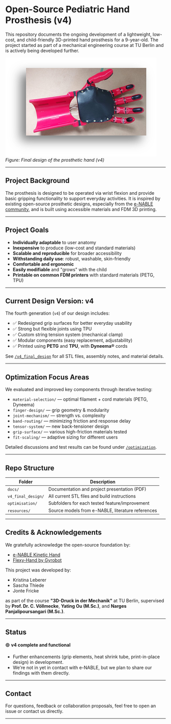 # Open-Source Pediatric Hand Prosthesis (v4)

This repository documents the ongoing development of a lightweight, low-cost, and child-friendly 3D-printed hand prosthesis for a 9-year-old. The project started as part of a mechanical engineering course at TU Berlin and is actively being developed further.

![Prosthetic Hand](./images/prosthetic_v4.png)\
*Figure: Final design of the prosthetic hand (v4)*

---

## Project Background

The prosthesis is designed to be operated via wrist flexion and provide basic gripping functionality to support everyday activities. It is inspired by existing open-source prosthetic designs, especially from the [e-NABLE community](https://enablingthefuture.org/), and is built using accessible materials and FDM 3D printing.

---

## Project Goals

- **Individually adaptable** to user anatomy
- **Inexpensive** to produce (low-cost and standard materials)
- **Scalable and reproducible** for broader accessibility
- **Withstanding daily use**: robust, washable, skin-friendly
- **Comfortable and ergonomic**
- **Easily modifiable** and "grows" with the child
- **Printable on common FDM printers** with standard materials (PETG, TPU)

---

## Current Design Version: v4

The fourth generation (`v4`) of our design includes:

- ✅ Redesigned grip surfaces for better everyday usability
- ✅ Strong but flexible joints using TPU
- ✅ Custom string tension system (mechanical clamp)
- ✅ Modular components (easy replacement, adjustability)
- ✅ Printed using **PETG** and **TPU**, with **Dyneema®** cords

See [`/v4_final_design`](./v4_final_design/) for all STL files, assembly notes, and material details.

---

## Optimization Focus Areas

We evaluated and improved key components through iterative testing:

- `material-selection/` — optimal filament + cord materials (PETG, Dyneema)
- `finger-design/` — grip geometry & modularity
- `joint-mechanism/` — strength vs. complexity
- `band-routing/` — minimizing friction and response delay
- `tensor-system/` — new back-tensioner design
- `grip-surface/` — various high-friction materials tested
- `fit-scaling/` — adaptive sizing for different users

Detailed discussions and test results can be found under [`/optimization`](./optimization/).

---

## Repo Structure

| Folder | Description |
|--------|-------------|
| `docs/` | Documentation and project presentation (PDF) |
| `v4_final_design/` | All current STL files and build instructions |
| `optimisation/` | Subfolders for each tested feature/improvement |
| `resources/` | Source models from e-NABLE, literature references |

---

## Credits & Acknowledgements

We gratefully acknowledge the open-source foundation by:

- [e-NABLE Kinetic Hand](https://www.thingiverse.com/thing:4618922)
- [Flexy-Hand by Gyrobot](https://www.thingiverse.com/thing:380665)

This project was developed by:
- Kristina Leberer  
- Sascha Thiede  
- Jonte Fricke  

as part of the course **"3D-Druck in der Mechanik"** at TU Berlin, supervised by **Prof. Dr. C. Völlmecke**, **Yating Ou (M.Sc.)**, and **Narges Panjalipoursangari (M.Sc.)**.

---

## Status

🟢 **v4 complete and functional**  
 - Further enhancements (grip elements, heat shrink tube, print-in-place design) in development.
- We're not in yet in contact with e-NABLE, but we plan to share our findings with them directly.

---

## Contact

For questions, feedback or collaboration proposals, feel free to open an issue or contact us directly.

---
